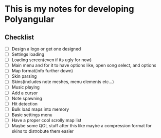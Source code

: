 # This is my notes for developing Polyangular

## Checklist

- [ ] Design a logo or get one designed
- [ ] Settings loading
- [ ] Loading screen(even if its ugly for now)
- [ ] Main menu and for it to have options like, open song select, and options
- [ ] Map format(info further down)
- [ ] Skin parsing
- [ ] Skins(includes note meshes, menu elements etc...)
- [ ] Music playing
- [ ] Add a cursor
- [ ] Note spawning
- [ ] Hit detection
- [ ] Bulk load maps into memory
- [ ] Basic settings menu
- [ ] Have a proper cool scrolly map list
- [ ] Maybe some QOL stuff after this like maybe a compression format for skins to distrobute them easier
